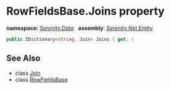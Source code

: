 # RowFieldsBase.Joins property
**namespace:** *[Serenity.Data](../../README.md#serenity.data-namespace)*   **assembly**: *[Serenity.Net.Entity](../../README.md)*

```csharp
public IDictionary<string, Join> Joins { get; }
```

## See Also

* class [Join](../Serenity.Net.Data/../Join.md)
* class [RowFieldsBase](../RowFieldsBase.md)